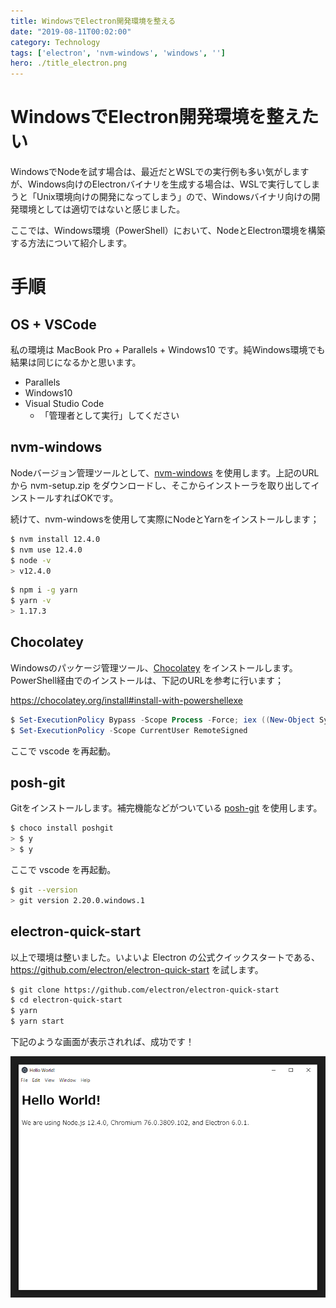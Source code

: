 ```yaml
---
title: WindowsでElectron開発環境を整える
date: "2019-08-11T00:02:00"
category: Technology
tags: ['electron', 'nvm-windows', 'windows', '']
hero: ./title_electron.png
---
```


# WindowsでElectron開発環境を整えたい

WindowsでNodeを試す場合は、最近だとWSLでの実行例も多い気がしますが、Windows向けのElectronバイナリを生成する場合は、WSLで実行してしまうと「Unix環境向けの開発になってしまう」ので、Windowsバイナリ向けの開発環境としては適切ではないと感じました。

ここでは、Windows環境（PowerShell）において、NodeとElectron環境を構築する方法について紹介します。

# 手順

## OS + VSCode

私の環境は MacBook Pro + Parallels + Windows10 です。純Windows環境でも結果は同じになるかと思います。

- Parallels
- Windows10
- Visual Studio Code
    - 「管理者として実行」してください

## nvm-windows

Nodeバージョン管理ツールとして、[nvm-windows](https://github.com/coreybutler/nvm-windows) を使用します。上記のURLから nvm-setup.zip をダウンロードし、そこからインストーラを取り出してインストールすればOKです。

続けて、nvm-windowsを使用して実際にNodeとYarnをインストールします；

```bash
$ nvm install 12.4.0
$ nvm use 12.4.0
$ node -v
> v12.4.0
```

```bash
$ npm i -g yarn
$ yarn -v
> 1.17.3
```

## Chocolatey

Windowsのパッケージ管理ツール、[Chocolatey](https://chocolatey.org/) をインストールします。PowerShell経由でのインストールは、下記のURLを参考に行います；

https://chocolatey.org/install#install-with-powershellexe

```powershell
$ Set-ExecutionPolicy Bypass -Scope Process -Force; iex ((New-Object System.Net.WebClient).DownloadString('https://chocolatey.org/install.ps1'))
$ Set-ExecutionPolicy -Scope CurrentUser RemoteSigned
```

ここで vscode を再起動。

## posh-git

Gitをインストールします。補完機能などがついている [posh-git](https://github.com/dahlbyk/posh-git) を使用します。

```powershell
$ choco install poshgit
> $ y
> $ y
```

ここで vscode を再起動。

```bash
$ git --version
> git version 2.20.0.windows.1
```

## electron-quick-start

以上で環境は整いました。いよいよ Electron の公式クイックスタートである、https://github.com/electron/electron-quick-start を試します。

```bash
$ git clone https://github.com/electron/electron-quick-start
$ cd electron-quick-start
$ yarn
$ yarn start
```

下記のような画面が表示されれば、成功です！

![](electron-window.png)
